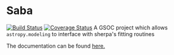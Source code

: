 # Saba

[![Build Status](https://travis-ci.org/astropy/saba.svg?branch=master)](https://travis-ci.org/astropy/saba)
[![Coverage Status](https://coveralls.io/repos/github/astropy/saba/badge.svg?branch=master)](https://coveralls.io/github/astropy/saba?branch=master)
A GSOC project which allows `astropy.modeling` to interface with sherpa's fitting routines

The documentation can be found [here.](saba.readthedocs.io/en/latest/)
